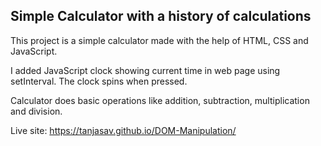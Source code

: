 Simple Calculator with a history of calculations
----------------------

This project is a simple calculator made with the help of HTML, CSS and JavaScript.

I added JavaScript clock showing current time in web page using setInterval. The clock spins when pressed.

Calculator does basic operations like addition, subtraction, multiplication and division.

Live site: https://tanjasav.github.io/DOM-Manipulation/
